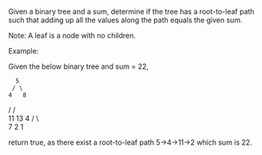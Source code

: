 Given a binary tree and a sum, determine if the tree has a root-to-leaf path such that adding up all the values along the path equals the given sum.

Note:&nbsp;A leaf is a node with no children.

Example:

Given the below binary tree and sum = 22,


      5
     / \
    4   8
   /   / \
  11  13  4
 /  \      \
7    2      1


return true, as there exist a root-to-leaf path 5-&gt;4-&gt;11-&gt;2 which sum is 22.
